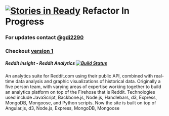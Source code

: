 [![Stories in Ready](https://badge.waffle.io/gdi2290/Reddit-Insight.png?label=ready)](https://waffle.io/gdi2290/Reddit-Insight)
Refactor In Progress
=============
### For updates contact [@gdi2290](https://twitter.com/gdi2290#yolo)

### Checkout <a href="https://github.com/gdi2290/Reddit-Insight/tree/v1.0.0">version 1</a>

##### Reddit Insight - Reddit Analytics [![Build Status](https://travis-ci.org/gdi2290/Reddit-Insight.png?branch=master)](https://travis-ci.org/gdi2290/Reddit-Insight)
An analytics suite for Reddit.com using their public API, combined with real-time data analysis and graphic visualizations of historical data. Originally a five person team, with varying areas of expertise working together to build an analytics platform on top of the Firehose that is Reddit. Technologies used include JavaScript, Backbone.js, Node.js, Handlebars, d3, Express, MongoDB, Mongoose, and Python scripts. Now the site is built on top of Angular.js, d3, Node.js, Express, MongoDB, Mongoose
